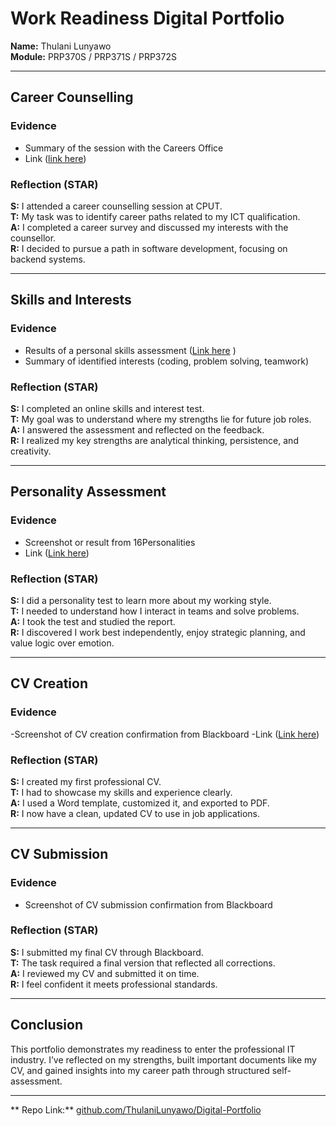# Work Readiness Digital Portfolio
**Name:** Thulani Lunyawo  
**Module:** PRP370S / PRP371S / PRP372S  


---

##  Career Counselling

### Evidence
- Summary of the session with the Careers Office
- Link  ([link here](https://github.com/ThulaniLunyawo/Digital-Portfolio/blob/22b68884e10fbd8ed0b594cff2566521ac076beb/CAREER%20COUNSELLING.png))

###  Reflection (STAR)
**S:** I attended a career counselling session at CPUT.  
**T:** My task was to identify career paths related to my ICT qualification.  
**A:** I completed a career survey and discussed my interests with the counsellor.  
**R:** I decided to pursue a path in software development, focusing on backend systems.

---

##  Skills and Interests

###  Evidence
- Results of a personal skills assessment ([Link here](https://github.com/ThulaniLunyawo/Digital-Portfolio/blob/45e3815cab87f89bc151f00cd7fc7f8ffbb42e5e/Skills%20and%20Interest.png) )
- Summary of identified interests (coding, problem solving, teamwork)

### Reflection (STAR)
**S:** I completed an online skills and interest test.  
**T:** My goal was to understand where my strengths lie for future job roles.  
**A:** I answered the assessment and reflected on the feedback.  
**R:** I realized my key strengths are analytical thinking, persistence, and creativity.

---

##  Personality Assessment

### Evidence
- Screenshot or result from 16Personalities
- Link ([Link here](https://github.com/ThulaniLunyawo/Digital-Portfolio/blob/c808326697092a2a0ecc5dd84a06eb46aa22e34c/PERSONALITY%20ASSESSMENT.png)) 


###  Reflection (STAR)
**S:** I did a personality test to learn more about my working style.  
**T:** I needed to understand how I interact in teams and solve problems.  
**A:** I took the test and studied the report.  
**R:** I discovered I work best independently, enjoy strategic planning, and value logic over emotion.

---

##  CV Creation

###  Evidence
-Screenshot of CV creation confirmation from Blackboard
-Link ([Link here](https://github.com/ThulaniLunyawo/Digital-Portfolio/blob/234d0982f42df2db40dc3ce7d60e08587e1bcaca/CV%20CREATION.png))


### Reflection (STAR)
**S:** I created my first professional CV.  
**T:** I had to showcase my skills and experience clearly.  
**A:** I used a Word template, customized it, and exported to PDF.  
**R:** I now have a clean, updated CV to use in job applications.

---

##  CV Submission

###  Evidence
- Screenshot of CV submission confirmation from Blackboard

###  Reflection (STAR)
**S:** I submitted my final CV through Blackboard.  
**T:** The task required a final version that reflected all corrections.  
**A:** I reviewed my CV and submitted it on time.  
**R:** I feel confident it meets professional standards.

---

##  Conclusion
This portfolio demonstrates my readiness to enter the professional IT industry. I’ve reflected on my strengths, built important documents like my CV, and gained insights into my career path through structured self-assessment.

---

** Repo Link:** [github.com/ThulaniLunyawo/Digital-Portfolio](https://github.com/ThulaniLunyawo/Digital-Portfolio)
